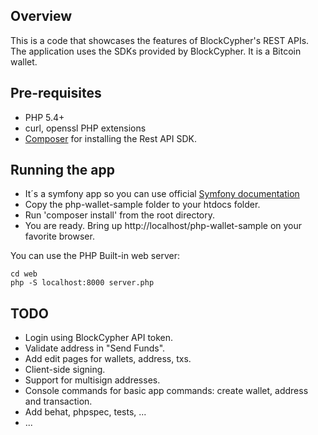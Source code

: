 
Overview
--------

This is a code that showcases the features of BlockCypher's REST APIs. The application uses the SDKs provided by BlockCypher.
It is a Bitcoin wallet.

Pre-requisites
--------------

   * PHP 5.4+
   * curl, openssl PHP extensions
   * [Composer](http://getcomposer.org/download/) for installing the Rest API SDK.

Running the app
---------------

   * It´s a symfony app so you can use official [Symfony documentation](http://symfony.com/doc/current/book/installation.html)    
   * Copy the php-wallet-sample folder to your htdocs folder.
   * Run 'composer install' from the root directory.
   * You are ready. Bring up http://localhost/php-wallet-sample on your favorite browser.
   
You can use the PHP Built-in web server:

```
cd web
php -S localhost:8000 server.php
```
   
TODO
----

   * Login using BlockCypher API token.
   * Validate address in "Send Funds".
   * Add edit pages for wallets, address, txs.
   * Client-side signing.
   * Support for multisign addresses.
   * Console commands for basic app commands: create wallet, address and transaction.
   * Add behat, phpspec, tests, ...
   * ...

